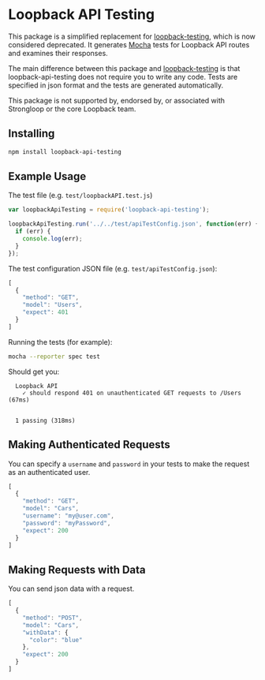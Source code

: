 # Loopback API Testing #

This package is a simplified replacement for [loopback-testing](https://github.com/strongloop/loopback-testing), which is now considered deprecated. It generates [Mocha](https://mochajs.org/) tests for Loopback API routes and examines their responses.

The main difference between this package and [loopback-testing](https://github.com/strongloop/loopback-testing) is that loopback-api-testing does not require you to write any code. Tests are specified in json format and the tests are generated automatically.

This package is not supported by, endorsed by, or associated with Strongloop or the core Loopback team.

## Installing ##

```bash
npm install loopback-api-testing
```

## Example Usage ##

The test file (e.g. `test/loopbackAPI.test.js`)


```js
var loopbackApiTesting = require('loopback-api-testing');

loopbackApiTesting.run('../../test/apiTestConfig.json', function(err) {
  if (err) {
    console.log(err);
  }
});
```

The test configuration JSON file (e.g. `test/apiTestConfig.json`):

```js
[
  {
    "method": "GET",
    "model": "Users",
    "expect": 401
  }
]
```

Running the tests (for example):

```bash
mocha --reporter spec test
```

Should get you:

```
  Loopback API
    ✓ should respond 401 on unauthenticated GET requests to /Users (67ms)


  1 passing (318ms)
```

## Making Authenticated Requests ##

You can specify a `username` and `password` in your tests to make the request as an authenticated user.

```js
[
  {
    "method": "GET",
    "model": "Cars",
    "username": "my@user.com",
    "password": "myPassword",
    "expect": 200
  }
]
```

## Making Requests with Data ##

You can send json data with a request.

```js
[
  {
    "method": "POST",
    "model": "Cars",
    "withData": {
      "color": "blue"
    },
    "expect": 200
  }
]
```